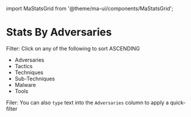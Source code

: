 import MaStatsGrid from '@theme/ma-ui/components/MaStatsGrid';

# Stats By Adversaries

Filter:  Click on any of the following to sort ASCENDING

- Adversaries
- Tactics
- Techniques
- Sub-Techniques
- Malware
- Tools

Filer: You can also `type` text into the `Adversaries` column to apply a quick-filter

<br />

<MaStatsGrid statistic="adversaries" version={9} />